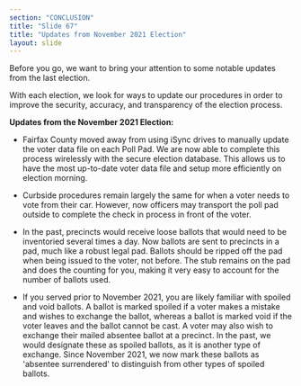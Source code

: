 ```yaml
---
section: "CONCLUSION"
title: "Slide 67"
title: "Updates from November 2021 Election"
layout: slide
---
```


Before you go, we want to bring your attention to some notable updates from the last election. 

With each election, we look for ways to update our procedures in order to improve the security, accuracy, and transparency of the election process.

**Updates from the November 2021 Election:**

- Fairfax County moved away from using iSync drives to manually update the voter data file on each Poll Pad. We are now able to complete this process wirelessly with the secure election database. This allows us to have the most up-to-date voter data file and setup more efficiently on election morning.

- Curbside procedures remain largely the same for when a voter needs to vote from their car. However, now officers may transport the poll pad outside to complete the check in process in front of the voter.

- In the past, precincts would receive loose ballots that would need to be inventoried several times a day. Now ballots are sent to precincts in a pad, much like a robust legal pad. Ballots should be ripped off the pad when being issued to the voter, not before. The stub remains on the pad and does the counting for you, making it very easy to account for the number of ballots used.

- If you served prior to November 2021, you are likely familiar with spoiled and void ballots. A ballot is marked spoiled if a voter makes a mistake and wishes to exchange the ballot, whereas a ballot is marked void if the voter leaves and the ballot cannot be cast. A voter may also wish to exchange their mailed absentee ballot at a precinct. In the past, we would designate these as spoiled ballots, as it is another type of exchange. Since November 2021, we now mark these ballots as 'absentee surrendered' to distinguish from other types of spoiled ballots.